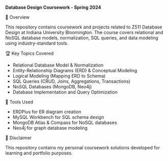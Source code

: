 **Database Design Coursework - Spring 2024**

📌 Overview

This repository contains coursework and projects related to Z511 Database Design at Indiana University Bloomington. The course covers relational and NoSQL database models, normalization, SQL queries, and data modeling using industry-standard tools.

🏆 Key Topics Covered

 - Relational Database Model & Normalization
 - Entity-Relationship Diagrams (ERD) & Conceptual Modeling
 - Logical Modeling (Mapping ERD to Schema)
 - SQL Queries (CRUD, Joins, Aggregations, Transactions)
 - NoSQL Databases (MongoDB, Neo4j)
 - Database Implementation and Query Optimization

📌 Tools Used

 - ERDPlus for ER diagram creation
 - MySQL Workbench for SQL schema design
 - MongoDB Atlas & Compass for NoSQL databases
 - Neo4j for graph database modeling

📌 Disclaimer

This repository contains my personal coursework solutions developed for learning and portfolio purposes.


